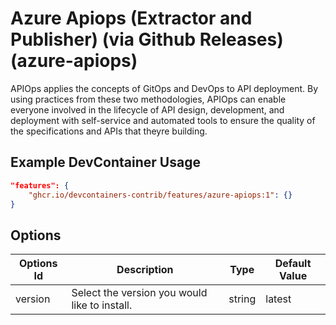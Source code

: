 
# Azure Apiops (Extractor and Publisher) (via Github Releases) (azure-apiops)

APIOps applies the concepts of GitOps and DevOps to API deployment. By using practices from these two methodologies, APIOps can enable everyone involved in the lifecycle of API design, development, and deployment with self-service and automated tools to ensure the quality of the specifications and APIs that theyre building.

## Example DevContainer Usage

```json
"features": {
    "ghcr.io/devcontainers-contrib/features/azure-apiops:1": {}
}
```

## Options

| Options Id | Description | Type | Default Value |
|-----|-----|-----|-----|
| version | Select the version you would like to install. | string | latest |


